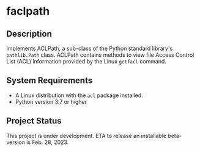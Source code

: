 # faclpath

## Description

Implements ACLPath, a sub-class of the Python standard library's `pathlib.Path` class. ACLPath contains methods to view file Access Control List (ACL) information provided by the Linux `getfacl` command.

## System Requirements

* A Linux distribution with the `acl` package installed.
* Python version 3.7 or higher

## Project Status

This project is under development. ETA to release an installable beta-version is Feb. 28, 2023.